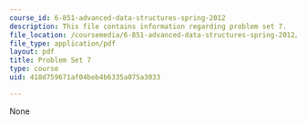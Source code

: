 ```yaml
---
course_id: 6-851-advanced-data-structures-spring-2012
description: This file contains information regarding problem set 7.
file_location: /coursemedia/6-851-advanced-data-structures-spring-2012/418d759671af04beb4b6335a075a3033_MIT6_851S12_ps7.pdf
file_type: application/pdf
layout: pdf
title: Problem Set 7
type: course
uid: 418d759671af04beb4b6335a075a3033

---
```

None